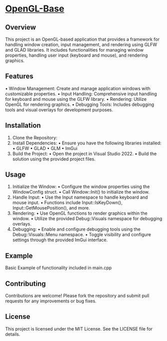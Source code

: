 # <ins>OpenGL-Base</ins>
## Overview
This project is an OpenGL-based application that provides a framework for handling window creation, input management, and rendering using GLFW and GLAD libraries. It includes functionalities for managing window properties, handling user input (keyboard and mouse), and rendering graphics.
## Features
•	Window Management: Create and manage application windows with customizable properties.
•	Input Handling: Comprehensive input handling for keyboard and mouse using the GLFW library.
•	Rendering: Utilize OpenGL for rendering graphics.
•	Debugging Tools: Includes debugging tools and visual overlays for development purposes.
## Installation
1.	Clone the Repository:
2.	Install Dependencies:
•	Ensure you have the following libraries installed:
•	GLFW
•	GLAD
•	GLM
•	ImGui
3.	Build the Project:
•	Open the project in Visual Studio 2022.
•	Build the solution using the provided project files.
## Usage
1.	Initialize the Window:
•	Configure the window properties using the WindowConfig struct.
•	Call Window::Init() to initialize the window.
2.	Handle Input:
•	Use the Input namespace to handle keyboard and mouse input.
•	Functions include Input::IsKeyDown(), Input::GetMousePosition(), and more.
3.	Rendering:
•	Use OpenGL functions to render graphics within the window.
•	Utilize the provided Debug::Visuals namespace for debugging overlays.
4.	Debugging:
•	Enable and configure debugging tools using the Debug::Visuals::Menu namespace.
•	Toggle visibility and configure settings through the provided ImGui interface.
## Example
Basic Example of functionality included in main.cpp
## Contributing
Contributions are welcome! Please fork the repository and submit pull requests for any improvements or bug fixes.
## License
This project is licensed under the MIT License. See the LICENSE file for details.

